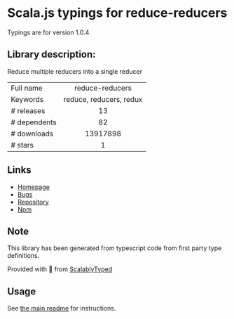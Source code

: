 
# Scala.js typings for reduce-reducers

Typings are for version 1.0.4

## Library description:
Reduce multiple reducers into a single reducer

|                    |                 |
| ------------------ | :-------------: |
| Full name          | reduce-reducers |
| Keywords           | reduce, reducers, redux |
| # releases         | 13 |
| # dependents       | 82 |
| # downloads        | 13917898 |
| # stars            | 1 |

## Links
- [Homepage](https://github.com/redux-utilities/reduce-reducers#readme)
- [Bugs](https://github.com/redux-utilities/reduce-reducers/issues)
- [Repository](https://github.com/redux-utilities/reduce-reducers)
- [Npm](https://www.npmjs.com/package/reduce-reducers)
    


## Note
This library has been generated from typescript code from first party type definitions.

Provided with :purple_heart: from [ScalablyTyped](https://github.com/oyvindberg/ScalablyTyped)

## Usage
See [the main readme](../../readme.md) for instructions.



